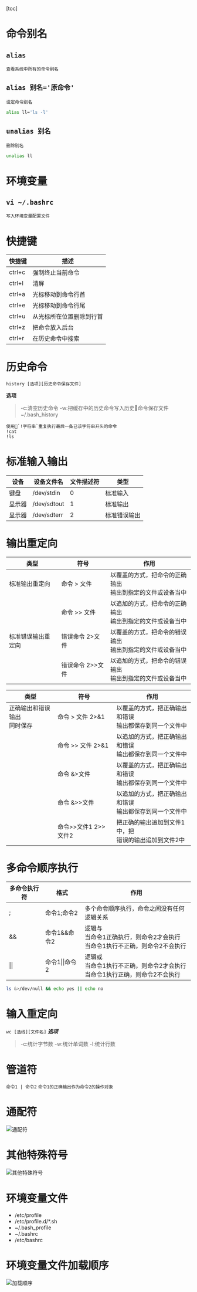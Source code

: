 [toc]
# 命令别名
## `alias`
`查看系统中所有的命令别名`
## `alias 别名='原命令'`
`设定命令别名`
```sh
alias ll='ls -l'
```
## `unalias 别名`
`删除别名`
```sh
unalias ll
```
# 环境变量
## `vi ~/.bashrc`
`写入环境变量配置文件`

# 快捷键
快捷键|描述
---|---
ctrl+c|强制终止当前命令
ctrl+l|清屏
ctrl+a  |  光标移动到命令行首
ctrl+e  |  光标移动到命令行尾
ctrl+u  |  从光标所在位置删除到行首
ctrl+z  |  把命令放入后台
ctrl+r  |  在历史命令中搜索

# 历史命令
`history [选项][历史命令保存文件]`

**选项**
> -c:清空历史命令
> -w:把缓存中的历史命令写入历史命令保存文件~/.bash_history
```
使用`!字符串`重复执行最后一条已该字符串开头的命令
!cat
!ls
```
# 标准输入输出
设备|设备文件名|文件描述符|类型
---|---|---|---
键盘  | /dev/stdin  | 0  | 标准输入
显示器  | /dev/sdtout  | 1  | 标准输出
显示器  | /dev/sdterr  | 2  | 标准错误输出

# 输出重定向
类型|符号|作用
---|---|---
标准输出重定向|命令 > 文件|以覆盖的方式，把命令的正确输出<br/>输出到指定的文件或设备当中
&nbsp;|命令 >> 文件|以追加的方式，把命令的正确输出<br/>输出到指定的文件或设备当中
标准错误输出重定向|错误命令 2>文件|以覆盖的方式，把命令的错误输出<br/>输出到指定的文件或设备当中
&nbsp;|错误命令 2>>文件|以追加的方式，把命令的错误输出<br/>输出到指定的文件或设备当中

类型|符号|作用
---|---|---
正确输出和错误输出<br>同时保存|命令 > 文件 2>&1|以覆盖的方式，把正确输出和错误<br/>输出都保存到同一个文件中
&nbsp;|命令 >> 文件 2>&1|以追加的方式，把正确输出和错误<br/>输出都保存到同一个文件中
&nbsp;|命令 &>文件|以覆盖的方式，把正确输出和错误<br/>输出都保存到同一个文件中
&nbsp;|命令 &>>文件|以追加的方式，把正确输出和错误<br/>输出都保存到同一个文件中
&nbsp;|命令>>文件1 2>>文件2|把正确的输出追加到文件1中，把<br/>错误的输出追加到文件2中

# 多命令顺序执行
多命令执行符|格式|作用
---|---|---
;|命令1;命令2|多个命令顺序执行，命令之间没有任何逻辑关系
&&|命令1&&命令2|逻辑与<br>当命令1正确执行，则命令2才会执行<br>当命令1执行不正确，则命令2不会执行
\|\| |命令1\|\|命令2|逻辑或<br>当命令1执行不正确，则命令2才会执行<br>当命令1执行正确，则命令2不会执行

```sh
ls &>/dev/null && echo yes || echo no
```
# 输入重定向
`wc [选线][文件名]`
***选项***
> -c:统计字节数
> -w:统计单词数
> -l:统计行数

# 管道符
`命令1 | 命令2`
`命令1的正确输出作为命令2的操作对象`

# 通配符
![通配符](./images/WechatIMG502.jpeg)

# 其他特殊符号
![其他特殊符号](./images/WechatIMG501.jpeg)

# 环境变量文件
- /etc/profile
- /etc/profile.d/*.sh
- ~/.bash_profile
- ~/.bashrc
- /etc/bashrc

# 环境变量文件加载顺序
![加载顺序](./images/WechatIMG498.jpeg)
